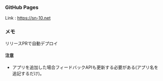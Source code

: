 ### GitHub Pages

Link : https://sn-10.net

### メモ
リリースPRで自動デプロイ

#### 注意
+ アプリを追加した場合フィードバックAPIも更新する必要がある(アプリ名を追記するだけ)。